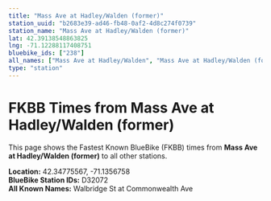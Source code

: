 ```yaml
---
title: "Mass Ave at Hadley/Walden (former)"
station_uuid: "b2683e39-ad46-fb48-0af2-4d8c274f0739"
station_name: "Mass Ave at Hadley/Walden (former)"
lat: 42.39138548863825
lng: -71.12288117408751
bluebike_ids: ["238"]
all_names: ["Mass Ave at Hadley/Walden", "Mass Ave at Hadley/Walden (former)"]
type: "station"
---
```


# FKBB Times from Mass Ave at Hadley/Walden (former)

This page shows the Fastest Known BlueBike (FKBB) times from **Mass Ave at Hadley/Walden (former)** to all other stations.

**Location:** 42.34775567, -71.1356758  
**BlueBike Station IDs:** D32072  
**All Known Names:** Walbridge St at Commonwealth Ave

